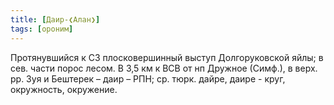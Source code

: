```yaml
---
title: [Даир-❮Алан❯]
tags: [ороним]
---
```


Протянувшийся к СЗ плосковершинный выступ Долгоруковской яйлы; в сев. части
порос лесом. В 3,5 км к ВСВ от нп Дружное (Симф.), в верх. рр. Зуя и Бештерек –
даир – РПН; ср. тюрк. дайре, даире - круг, окружность, окружение.
